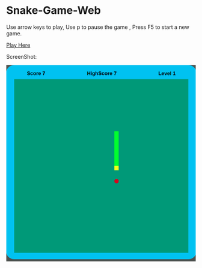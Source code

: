 # Snake-Game-Web

<p>Use arrow keys to play, Use p to pause the game , Press F5 to start a new game.</p>
<a href="https://snake-xenzia-23474.web.app/" target="_blank">Play Here</a>
<p>ScreenShot:</p>
<img src="./public/image.png">
